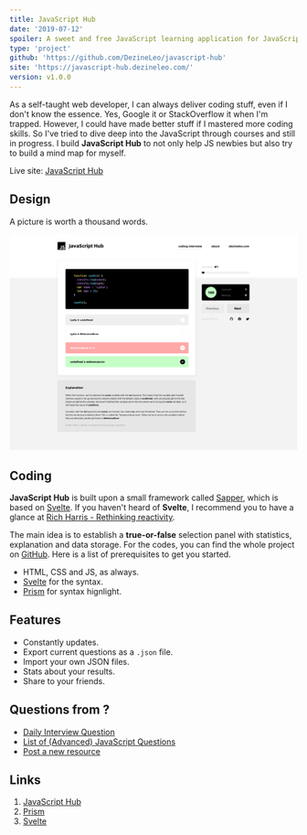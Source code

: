 ```yaml
---
title: JavaScript Hub
date: '2019-07-12'
spoiler: A sweet and free JavaScript learning application for JavaScript lovers.
type: 'project'
github: 'https://github.com/DezineLeo/javascript-hub'
site: 'https://javascript-hub.dezineleo.com/'
version: v1.0.0
---
```


As a self-taught web developer, I can always deliver coding stuff, even if I don't know the essence. Yes, Google it or StackOverflow it when I'm trapped. However, I could have made better stuff if I mastered more coding skills. So I've tried to dive deep into the JavaScript through courses and still in progress. I build **JavaScript Hub** to not only help JS newbies but also try to build a mind map for myself.

Live site: [JavaScript Hub](https://javascript-hub.dezineleo.com)

## Design

A picture is worth a thousand words.

![JavaScript Hub Main Page Preview](./javascript-hub-main-page.png)

## Coding

**JavaScript Hub** is built upon a small framework called [Sapper](https://sapper.svelte.de), which is based on [Svelte](https://svelte.dev/). If you haven't heard of **Svelte**, I recommend you to have a glance at [Rich Harris - Rethinking reactivity](https://www.youtube.com/watch?v=AdNJ3fydeao).

The main idea is to establish a **true-or-false** selection panel with statistics, explanation and data storage. For the codes, you can find the whole project on [GitHub](https://github.com/DezineLeo/javascript-hub). Here is a list of prerequisites to get you started.

+ HTML, CSS and JS, as always.
+ [Svelte](https://svelte.dev/) for the syntax.
+ [Prism](https://prismjs.com/) for syntax hignlight.


## Features

+ Constantly updates.
+ Export current questions as a `.json` file.
+ Import your own JSON files.
+ Stats about your results.
+ Share to your friends.

## Questions from ?

+ [Daily Interview Question](https://github.com/Advanced-Frontend/Daily-Interview-Question)
+ [List of (Advanced) JavaScript Questions](https://github.com/lydiahallie/javascript-questions)
+ [Post a new resource](https://github.com/DezineLeo/javascript-hub/issues)


## Links

1. [JavaScript Hub](https://javascript-hub.dezineleo.com)
2. [Prism](https://prismjs.com/)
3. [Svelte](https://svelte.dev/)



